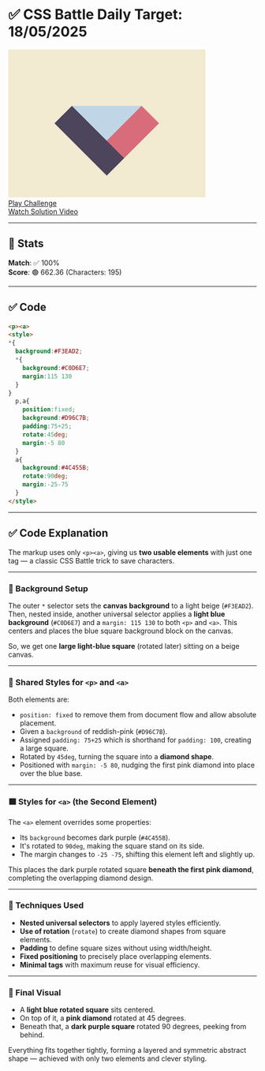 # ✅ CSS Battle Daily Target: 18/05/2025

![Target](./images/18.png)  
[Play Challenge](https://cssbattle.dev/play/qyEAiuTbG8ej4o7OFmUF)  
[Watch Solution Video](https://youtube.com/shorts/5NB10sRn4XA)

---

## 🔢 Stats

**Match**: ✅ 100%  
**Score**: 🟢 662.36 (Characters: 195)

---

## ✅ Code

```html
<p><a>
<style>
*{
  background:#F3EAD2;
  *{
    background:#C0D6E7;
    margin:115 130
  }
}
  p,a{
    position:fixed;
    background:#D96C7B;
    padding:75+25;
    rotate:45deg;
    margin:-5 80
  }
  a{
    background:#4C455B;
    rotate:90deg;
    margin:-25-75
  }
</style>
```

---

## ✅ Code Explanation

The markup uses only `<p><a>`, giving us **two usable elements** with just one tag — a classic CSS Battle trick to save characters.

---

### 🎨 Background Setup

The outer `*` selector sets the **canvas background** to a light beige (`#F3EAD2`). Then, nested inside, another universal selector applies a **light blue background** (`#C0D6E7`) and a `margin: 115 130` to both `<p>` and `<a>`. This centers and places the blue square background block on the canvas.

So, we get one **large light-blue square** (rotated later) sitting on a beige canvas.

---

### 🔺 Shared Styles for `<p>` and `<a>`

Both elements are:

* `position: fixed` to remove them from document flow and allow absolute placement.
* Given a `background` of reddish-pink (`#D96C7B`).
* Assigned `padding: 75+25` which is shorthand for `padding: 100`, creating a large square.
* Rotated by `45deg`, turning the square into a **diamond shape**.
* Positioned with `margin: -5 80`, nudging the first pink diamond into place over the blue base.

---

### 🟪 Styles for `<a>` (the Second Element)

The `<a>` element overrides some properties:

* Its `background` becomes dark purple (`#4C455B`).
* It's rotated to `90deg`, making the square stand on its side.
* The margin changes to `-25 -75`, shifting this element left and slightly up.

This places the dark purple rotated square **beneath the first pink diamond**, completing the overlapping diamond design.

---

### 🧠 Techniques Used

* **Nested universal selectors** to apply layered styles efficiently.
* **Use of rotation** (`rotate`) to create diamond shapes from square elements.
* **Padding** to define square sizes without using width/height.
* **Fixed positioning** to precisely place overlapping elements.
* **Minimal tags** with maximum reuse for visual efficiency.

---

### 🧩 Final Visual

* A **light blue rotated square** sits centered.
* On top of it, a **pink diamond** rotated at 45 degrees.
* Beneath that, a **dark purple square** rotated 90 degrees, peeking from behind.

Everything fits together tightly, forming a layered and symmetric abstract shape — achieved with only two elements and clever styling.